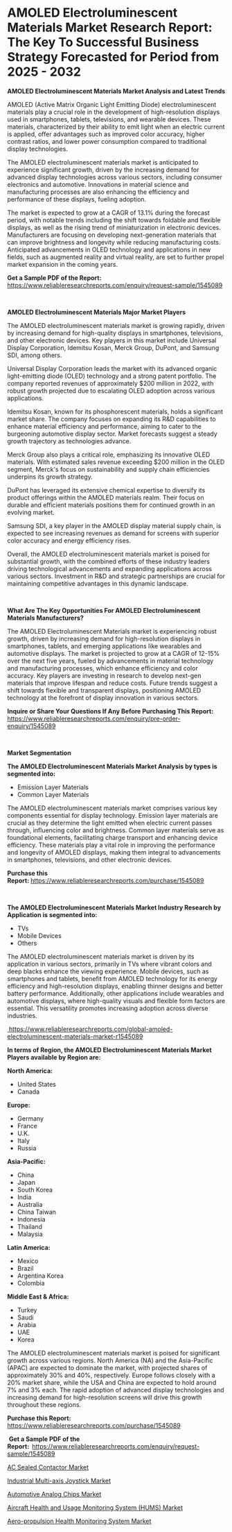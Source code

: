 <p><h1>AMOLED Electroluminescent Materials Market Research Report: The Key To Successful Business Strategy Forecasted for Period from 2025 - 2032</h1></p><p><strong>AMOLED Electroluminescent Materials Market Analysis and Latest Trends</strong></p>
<p><p>AMOLED (Active Matrix Organic Light Emitting Diode) electroluminescent materials play a crucial role in the development of high-resolution displays used in smartphones, tablets, televisions, and wearable devices. These materials, characterized by their ability to emit light when an electric current is applied, offer advantages such as improved color accuracy, higher contrast ratios, and lower power consumption compared to traditional display technologies.</p><p>The AMOLED electroluminescent materials market is anticipated to experience significant growth, driven by the increasing demand for advanced display technologies across various sectors, including consumer electronics and automotive. Innovations in material science and manufacturing processes are also enhancing the efficiency and performance of these displays, fueling adoption. </p><p>The market is expected to grow at a CAGR of 13.1% during the forecast period, with notable trends including the shift towards foldable and flexible displays, as well as the rising trend of miniaturization in electronic devices. Manufacturers are focusing on developing next-generation materials that can improve brightness and longevity while reducing manufacturing costs. Anticipated advancements in OLED technology and applications in new fields, such as augmented reality and virtual reality, are set to further propel market expansion in the coming years.</p></p>
<p><strong>Get a Sample PDF of the Report:&nbsp;</strong> <a href="https://www.reliableresearchreports.com/enquiry/request-sample/1545089?utm_campaign=118&utm_medium=2&utm_source=Github&utm_content=ia&utm_term=12022025&utm_id=amoled-electroluminescent-materials">https://www.reliableresearchreports.com/enquiry/request-sample/1545089</a></p>
<p>&nbsp;</p>
<p><strong>AMOLED Electroluminescent Materials Major Market Players</strong></p>
<p><p>The AMOLED electroluminescent materials market is growing rapidly, driven by increasing demand for high-quality displays in smartphones, televisions, and other electronic devices. Key players in this market include Universal Display Corporation, Idemitsu Kosan, Merck Group, DuPont, and Samsung SDI, among others.</p><p>Universal Display Corporation leads the market with its advanced organic light-emitting diode (OLED) technology and a strong patent portfolio. The company reported revenues of approximately $200 million in 2022, with robust growth projected due to escalating OLED adoption across various applications.</p><p>Idemitsu Kosan, known for its phosphorescent materials, holds a significant market share. The company focuses on expanding its R&D capabilities to enhance material efficiency and performance, aiming to cater to the burgeoning automotive display sector. Market forecasts suggest a steady growth trajectory as technologies advance.</p><p>Merck Group also plays a critical role, emphasizing its innovative OLED materials. With estimated sales revenue exceeding $200 million in the OLED segment, Merck's focus on sustainability and supply chain efficiencies underpins its growth strategy.</p><p>DuPont has leveraged its extensive chemical expertise to diversify its product offerings within the AMOLED materials realm. Their focus on durable and efficient materials positions them for continued growth in an evolving market.</p><p>Samsung SDI, a key player in the AMOLED display material supply chain, is expected to see increasing revenues as demand for screens with superior color accuracy and energy efficiency rises.</p><p>Overall, the AMOLED electroluminescent materials market is poised for substantial growth, with the combined efforts of these industry leaders driving technological advancements and expanding applications across various sectors. Investment in R&D and strategic partnerships are crucial for maintaining competitive advantages in this dynamic landscape.</p></p>
<p>&nbsp;</p>
<p><strong>What Are The Key Opportunities For AMOLED Electroluminescent Materials Manufacturers?</strong></p>
<p><p>The AMOLED Electroluminescent Materials market is experiencing robust growth, driven by increasing demand for high-resolution displays in smartphones, tablets, and emerging applications like wearables and automotive displays. The market is projected to grow at a CAGR of 12-15% over the next five years, fueled by advancements in material technology and manufacturing processes, which enhance efficiency and color accuracy. Key players are investing in research to develop next-gen materials that improve lifespan and reduce costs. Future trends suggest a shift towards flexible and transparent displays, positioning AMOLED technology at the forefront of display innovation in various sectors.</p></p>
<p><strong>Inquire or Share Your Questions If Any Before Purchasing This Report:</strong> <a href="https://www.reliableresearchreports.com/enquiry/pre-order-enquiry/1545089?utm_campaign=118&utm_medium=2&utm_source=Github&utm_content=ia&utm_term=12022025&utm_id=amoled-electroluminescent-materials">https://www.reliableresearchreports.com/enquiry/pre-order-enquiry/1545089</a></p>
<p>&nbsp;</p>
<p><strong>Market Segmentation</strong></p>
<p><strong>The AMOLED Electroluminescent Materials Market Analysis by types is segmented into:</strong></p>
<p><ul><li>Emission Layer Materials</li><li>Common Layer Materials</li></ul></p>
<p><p>The AMOLED electroluminescent materials market comprises various key components essential for display technology. Emission layer materials are crucial as they determine the light emitted when electric current passes through, influencing color and brightness. Common layer materials serve as foundational elements, facilitating charge transport and enhancing device efficiency. These materials play a vital role in improving the performance and longevity of AMOLED displays, making them integral to advancements in smartphones, televisions, and other electronic devices.</p></p>
<p><strong>Purchase this Report:&nbsp;</strong><a href="https://www.reliableresearchreports.com/purchase/1545089?utm_campaign=118&utm_medium=2&utm_source=Github&utm_content=ia&utm_term=12022025&utm_id=amoled-electroluminescent-materials">https://www.reliableresearchreports.com/purchase/1545089</a></p>
<p>&nbsp;</p>
<p><strong>The AMOLED Electroluminescent Materials Market Industry Research by Application is segmented into:</strong></p>
<p><ul><li>TVs</li><li>Mobile Devices</li><li>Others</li></ul></p>
<p><p>The AMOLED electroluminescent materials market is driven by its application in various sectors, primarily in TVs where vibrant colors and deep blacks enhance the viewing experience. Mobile devices, such as smartphones and tablets, benefit from AMOLED technology for its energy efficiency and high-resolution displays, enabling thinner designs and better battery performance. Additionally, other applications include wearables and automotive displays, where high-quality visuals and flexible form factors are essential. This versatility promotes increasing adoption across diverse industries.</p></p>
<p><a href="https://www.reliableresearchreports.com/global-amoled-electroluminescent-materials-market-r1545089?utm_campaign=118&utm_medium=2&utm_source=Github&utm_content=ia&utm_term=12022025&utm_id=amoled-electroluminescent-materials">&nbsp;https://www.reliableresearchreports.com/global-amoled-electroluminescent-materials-market-r1545089</a></p>
<p><strong>In terms of Region, the AMOLED Electroluminescent Materials Market Players available by Region are:</strong></p>
<p>
    <p> <strong> North America: </strong>
        <ul>
            <li>United States</li>
            <li>Canada</li>
        </ul>
        </p> 
    <p> <strong> Europe: </strong>
        <ul>
            <li>Germany</li>
            <li>France</li>
            <li>U.K.</li>
            <li>Italy</li>
            <li>Russia</li>
        </ul>
        </p> 
    <p> <strong> Asia-Pacific: </strong>
        <ul>
            <li>China</li>
            <li>Japan</li>
            <li>South Korea</li>
            <li>India</li>
            <li>Australia</li>
            <li>China Taiwan</li>
            <li>Indonesia</li>
            <li>Thailand</li>
            <li>Malaysia</li>
        </ul>
        </p> 
    <p> <strong> Latin America: </strong>
        <ul>
            <li>Mexico</li>
            <li>Brazil</li>
            <li>Argentina Korea</li>
            <li>Colombia</li>
        </ul>
        </p> 
    <p> <strong> Middle East & Africa: </strong>
        <ul>
            <li>Turkey</li>
            <li>Saudi</li>
            <li>Arabia</li>
            <li>UAE</li>
            <li>Korea</li>
        </ul>
    </p>
    </p>
<p><p>The AMOLED electroluminescent materials market is poised for significant growth across various regions. North America (NA) and the Asia-Pacific (APAC) are expected to dominate the market, with projected shares of approximately 30% and 40%, respectively. Europe follows closely with a 20% market share, while the USA and China are expected to hold around 7% and 3% each. The rapid adoption of advanced display technologies and increasing demand for high-resolution screens will drive this growth throughout these regions.</p></p>
<p><strong>Purchase this Report: </strong><a href="https://www.reliableresearchreports.com/purchase/1545089?utm_campaign=118&utm_medium=2&utm_source=Github&utm_content=ia&utm_term=12022025&utm_id=amoled-electroluminescent-materials">https://www.reliableresearchreports.com/purchase/1545089</a></p>
<p>&nbsp;<strong>Get a Sample PDF of the Report:&nbsp;&nbsp;</strong><a href="https://www.reliableresearchreports.com/enquiry/request-sample/1545089?utm_campaign=118&utm_medium=2&utm_source=Github&utm_content=ia&utm_term=12022025&utm_id=amoled-electroluminescent-materials">https://www.reliableresearchreports.com/enquiry/request-sample/1545089</a></p>
<p><strong></strong></p>
<p><p><a href="https://github.com/slmagaddam/Market-Research-Report-List-1/blob/main/ac-sealed-contactor-market.md?utm_campaign=118&utm_medium=2&utm_source=Github&utm_content=ia&utm_term=12022025&utm_id=amoled-electroluminescent-materials">AC Sealed Contactor Market</a></p><p><a href="https://github.com/moazugavate/Market-Research-Report-List-1/blob/main/industrial-multi-axis-joystick-market.md?utm_campaign=118&utm_medium=2&utm_source=Github&utm_content=ia&utm_term=12022025&utm_id=amoled-electroluminescent-materials">Industrial Multi-axis Joystick Market</a></p><p><a href="https://github.com/iroldilom/Market-Research-Report-List-1/blob/main/automotive-analog-chips-market.md?utm_campaign=118&utm_medium=2&utm_source=Github&utm_content=ia&utm_term=12022025&utm_id=amoled-electroluminescent-materials">Automotive Analog Chips Market</a></p><p><a href="https://github.com/watzondechao/Market-Research-Report-List-1/blob/main/aircraft-health-and-usage-monitoring-system-hums-market.md?utm_campaign=118&utm_medium=2&utm_source=Github&utm_content=ia&utm_term=12022025&utm_id=amoled-electroluminescent-materials">Aircraft Health and Usage Monitoring System (HUMS) Market</a></p><p><a href="https://github.com/phephezxnf/Market-Research-Report-List-1/blob/main/aero-propulsion-health-monitoring-system-market.md?utm_campaign=118&utm_medium=2&utm_source=Github&utm_content=ia&utm_term=12022025&utm_id=amoled-electroluminescent-materials">Aero-propulsion Health Monitoring System Market</a></p></p>